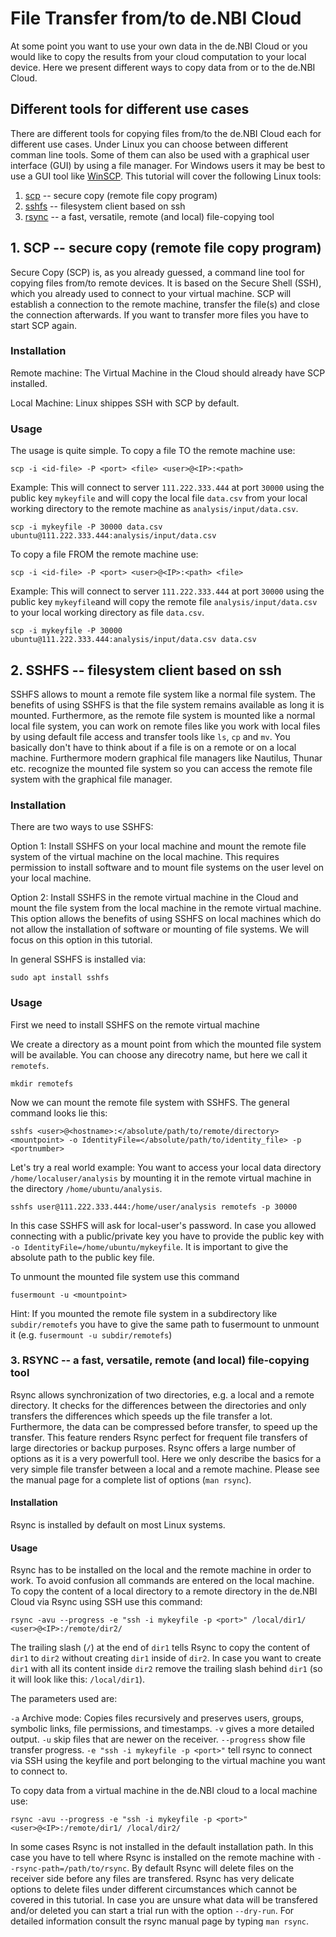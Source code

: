 # File Transfer from/to de.NBI Cloud
At some point you want to use your own data in the de.NBI Cloud or you would like to copy the results from your cloud computation to your local device. Here we present different ways to copy data from or to the de.NBI Cloud.

## Different tools for different use cases
There are different tools for copying files from/to the de.NBI Cloud each for different use cases. Under Linux you can choose between different comman line tools. Some of them can also be used with a graphical user interface (GUI) by using a file manager. For Windows users it may be best to use a GUI tool like [WinSCP](https://winscp.net/eng/index.php). This tutorial will cover the following Linux tools:

1. [scp](#SCP) -- secure copy (remote file copy program)
2. [sshfs](#SSHFS) -- filesystem client based on ssh 
3. [rsync](#Rsync) -- a fast, versatile, remote (and local) file-copying tool 

## <a name="SCP"></a> 1. SCP -- secure copy (remote file copy program)
Secure Copy (SCP) is, as you already guessed, a command line tool for copying files from/to remote devices. It is based on the Secure Shell (SSH), which you already used to connect to your virtual machine. SCP will establish a connection to the remote machine, transfer the file(s) and close the connection afterwards. If you want to transfer more files you have to start SCP again.

### Installation
Remote machine:
The Virtual Machine in the Cloud should already have SCP installed.

Local Machine:
Linux shippes SSH with SCP by default.

### Usage
The usage is quite simple. To copy a file TO the remote machine use:

```
scp -i <id-file> -P <port> <file> <user>@<IP>:<path>
```

Example:
This will connect to server ``111.222.333.444`` at port ``30000`` using the public key ``mykeyfile`` and will copy the local file ``data.csv`` from your local working directory to the remote machine as ``analysis/input/data.csv``.

```
scp -i mykeyfile -P 30000 data.csv ubuntu@111.222.333.444:analysis/input/data.csv
```

To copy a file FROM the remote machine use:

```
scp -i <id-file> -P <port> <user>@<IP>:<path> <file>
```

Example:
This will connect to server ``111.222.333.444`` at port ``30000`` using the public key ``mykeyfile``and will copy the remote file ``analysis/input/data.csv`` to your local working directory as file ``data.csv``.

```
scp -i mykeyfile -P 30000 ubuntu@111.222.333.444:analysis/input/data.csv data.csv 
```

## <a name="SSHFS"></a> 2. SSHFS -- filesystem client based on ssh 
SSHFS allows to mount a remote file system like a normal file system. The benefits of using SSHFS is that the file system remains available as long it is mounted. Furthermore, as the remote file system is mounted like a normal local file system, you can work on remote files like you work with local files by using default file access and transfer tools like ``ls``, ``cp`` and ``mv``. You basically don't have to think about if a file is on a remote or on a local machine. Furthermore modern graphical file managers like Nautilus, Thunar etc. recognize the mounted file system so you can access the remote file system with the graphical file manager.

### Installation
There are two ways to use SSHFS:

Option 1: Install SSHFS on your local machine and mount the remote file system of the virtual machine on the local machine. This requires permission to install software and to mount file systems on the user level on your local machine. 

Option 2: Install SSHFS in the remote virtual machine in the Cloud and mount the file system from the local machine in the remote virtual machine. This option allows the benefits of using SSHFS on local machines which do not allow the installation of software or mounting of file systems. We will focus on this option in this tutorial.

In general SSHFS is installed via:

```
sudo apt install sshfs
```

### Usage
First we need to install SSHFS on the remote virtual machine

We create a directory as a mount point from which the mounted file system will be available. You can choose any direcotry name, but here we call it ``remotefs``.

```
mkdir remotefs
```

Now we can mount the remote file system with SSHFS. The general command looks lie this:

```
sshfs <user>@<hostname>:</absolute/path/to/remote/directory> <mountpoint> -o IdentityFile=</absolute/path/to/identity_file> -p <portnumber>
```

Let's try a real world example: You want to access your local data directory ``/home/localuser/analysis`` by mounting it in the remote virtual machine in the directory ``/home/ubuntu/analysis``. 

```
sshfs user@111.222.333.444:/home/user/analysis remotefs -p 30000
```

In this case SSHFS will ask for local-user's password. In case you allowed connecting with a public/private key you have to provide the public key with ``-o IdentityFile=/home/ubuntu/mykeyfile``. It is important to give the absolute path to the public key file.

To unmount the mounted file system use this command

```
fusermount -u <mountpoint>
```

Hint: If you mounted the remote file system in a subdirectory like ``subdir/remotefs`` you have to give the same path to fusermount to unmount it (e.g. ``fusermount -u subdir/remotefs``)


### <a name="Rsync"></a> 3. RSYNC -- a fast, versatile, remote (and local) file-copying tool 
Rsync allows synchronization of two directories, e.g. a local and a remote directory. It checks for the differences between the directories and only transfers the differences which speeds up the file transfer a lot. Furthermore, the data can be compressed before transfer, to speed up the transfer. This feature renders Rsync perfect for frequent file transfers of large directories or backup purposes. Rsync offers a large number of options as it is a very powerfull tool. Here we only describe the basics for a very simple file transfer between a local and a remote machine. Please see the manual page for a complete list of options (``man rsync``).

#### Installation
Rsync is installed by default on most Linux systems.

#### Usage
Rsync has to be installed on the local and the remote machine in order to work. To avoid confusion all commands are entered on the local machine.
To copy the content of a local directory to a remote directory in the de.NBI Cloud via Rsync using SSH use this command:

```
rsync -avu --progress -e "ssh -i mykeyfile -p <port>" /local/dir1/ <user>@<IP>:/remote/dir2/ 
```

The trailing slash (``/``) at the end of ``dir1`` tells Rsync to copy the content of ``dir1`` to ``dir2`` without creating ``dir1`` inside of ``dir2``. In case you want to create ``dir1`` with all its content inside ``dir2`` remove the trailing slash behind ``dir1`` (so it will look like this: ``/local/dir1``).

The parameters used are:

``-a`` Archive mode: Copies files recursively and preserves users, groups, symbolic links, file permissions, and timestamps. ``-v`` gives a more detailed output. ``-u`` skip files that are newer on the receiver. ``--progress`` show file transfer progress. ``-e "ssh -i mykeyfile -p <port>"`` tell rsync to connect via SSH using the keyfile and port belonging to the virtual machine you want to connect to.

To copy data from a virtual machine in the de.NBI cloud to a local machine use:

```
rsync -avu --progress -e "ssh -i mykeyfile -p <port>" <user>@<IP>:/remote/dir1/ /local/dir2/
```

In some cases Rsync is not installed in the default installation path. In this case you have to tell where Rsync is installed on the remote machine with ``--rsync-path=/path/to/rsync``. 
By default Rsync will delete files on the receiver side before any files are transfered. Rsync has very delicate options to delete files under different circumstances which cannot be covered in this tutorial. In case you are unsure what data will be transfered and/or deleted  you can start a trial run with the option ``--dry-run``. For detailed information consult the rsync manual page by typing ``man rsync``.

